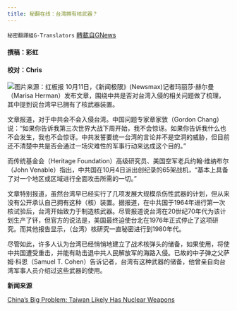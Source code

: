 ```yaml
---
title: 秘翻在线：台湾拥有核武器？
---
```

`秘密翻譯組G-Translators` [轉載自GNews](https://gnews.org/zh-hans/1588770/)

#### 撰稿：彩虹

#### 校对：Chris
![](https://assets.gnews.org/wp-content/uploads/2021/10/图片1-2-6.jpg)图片来源：红板报
10月11日，《新闻极限》(Newsmax)记者玛丽莎·赫尔曼（Marisa Herman）发布文章，围绕中共是否对台湾入侵的相关问题做了梳理，其中提到说台湾早已拥有了核武器装置。

文章报道，对于中共会不会入侵台湾。中国问题专家章家敦（Gordon Chang）说：“如果你告诉我第三次世界大战下周开始，我不会惊讶。如果你告诉我什么也不会发生，我也不会惊讶。中共发誓要统一台湾的言论并不是空洞的威胁，但目前还不清楚中共是否会通过一场灾难性的军事行动来达成这个目的。”

而传统基金会（Heritage Foundation）高级研究员、美国空军老兵约翰·维纳布尔（John Venable）指出，中共国在10月4日派出创纪录的65架战机，“基本上具备了对一个地区或区域进行全面攻击所需的一切。”

文章特别报道，虽然台湾早已经实行了几项发展大规模杀伤性武器的计划，但从来没有公开承认自己拥有这种（核）装置。据报道，在中共国于1964年进行第一次核试验后，台湾开始致力于制造核武器。尽管报道说台湾在20世纪70年代为该计划生产了钚，但官方的说法是，美国最终迫使台北在1976年正式停止了这项研究。而其他报告显示，（台湾）核研究一直秘密进行到1980年代。

尽管如此，许多人认为台湾已经悄悄地建立了战术核弹头的储备，如果使用，将使中共国遭受重击，并能有助击退中共人民解放军的海路入侵。已故的中子弹之父萨姆·科恩（Samuel T. Cohen）告诉记者，台湾有这种武器的储备，他曾亲自向台湾军事人员介绍过这些武器的使用。

**新闻来源**

[China’s Big Problem: Taiwan Likely Has Nuclear Weapons](https://www.newsmax.com/newsfront/china-taiwan-nuclear-weapons/2021/10/11/id/1040003/)

